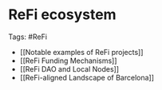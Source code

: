 # ReFi ecosystem
Tags: #ReFi

- [[Notable examples of ReFi projects]]
- [[ReFi Funding Mechanisms]]
- [[ReFi DAO and Local Nodes]]
- [[ReFi-aligned Landscape of Barcelona]]